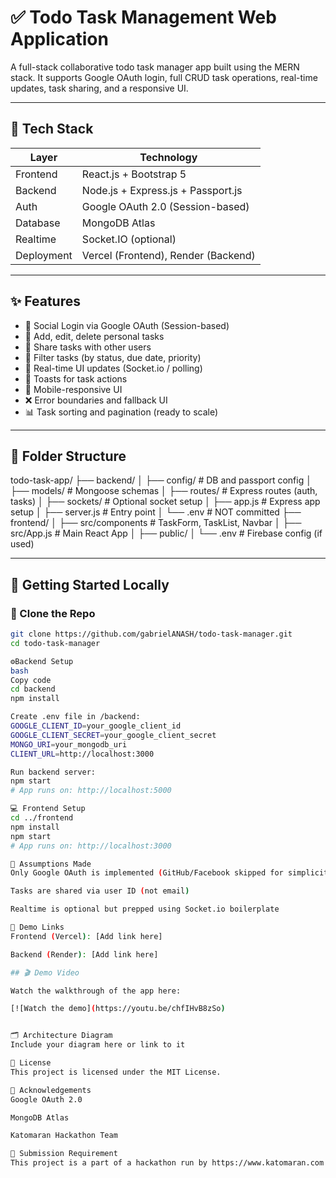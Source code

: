 # ✅ Todo Task Management Web Application

A full-stack collaborative todo task manager app built using the MERN stack. It supports Google OAuth login, full CRUD task operations, real-time updates, task sharing, and a responsive UI.

---

## 🔧 Tech Stack

| Layer     | Technology                           |
|-----------|---------------------------------------|
| Frontend  | React.js + Bootstrap 5                |
| Backend   | Node.js + Express.js + Passport.js    |
| Auth      | Google OAuth 2.0 (Session-based)      |
| Database  | MongoDB Atlas                         |
| Realtime  | Socket.IO (optional)                  |
| Deployment| Vercel (Frontend), Render (Backend)   |

---

## ✨ Features

- 🔐 Social Login via Google OAuth (Session-based)
- 📝 Add, edit, delete personal tasks
- 👥 Share tasks with other users
- 📅 Filter tasks (by status, due date, priority)
- 🔄 Real-time UI updates (Socket.io / polling)
- 🔔 Toasts for task actions
- 📱 Mobile-responsive UI
- ❌ Error boundaries and fallback UI
- 📊 Task sorting and pagination (ready to scale)

---

## 📁 Folder Structure
todo-task-app/
├── backend/
│ ├── config/ # DB and passport config
│ ├── models/ # Mongoose schemas
│ ├── routes/ # Express routes (auth, tasks)
│ ├── sockets/ # Optional socket setup
│ ├── app.js # Express app setup
│ ├── server.js # Entry point
│ └── .env # NOT committed
├── frontend/
│ ├── src/components # TaskForm, TaskList, Navbar
│ ├── src/App.js # Main React App
│ ├── public/
│ └── .env # Firebase config (if used)


---

## 🚀 Getting Started Locally

### 🔽 Clone the Repo

```bash
git clone https://github.com/gabrielANASH/todo-task-manager.git
cd todo-task-manager

⚙️Backend Setup
bash
Copy code
cd backend
npm install

Create .env file in /backend:
GOOGLE_CLIENT_ID=your_google_client_id
GOOGLE_CLIENT_SECRET=your_google_client_secret
MONGO_URI=your_mongodb_uri
CLIENT_URL=http://localhost:3000

Run backend server:
npm start
# App runs on: http://localhost:5000

💻 Frontend Setup
cd ../frontend
npm install
npm start
# App runs on: http://localhost:3000

🧠 Assumptions Made
Only Google OAuth is implemented (GitHub/Facebook skipped for simplicity)

Tasks are shared via user ID (not email)

Realtime is optional but prepped using Socket.io boilerplate

🔗 Demo Links
Frontend (Vercel): [Add link here]

Backend (Render): [Add link here]

## 🎬 Demo Video

Watch the walkthrough of the app here:

[![Watch the demo](https://youtu.be/chfIHvB8zSo)


🗂️ Architecture Diagram
Include your diagram here or link to it

📜 License
This project is licensed under the MIT License.

🙌 Acknowledgements
Google OAuth 2.0

MongoDB Atlas

Katomaran Hackathon Team

🏁 Submission Requirement
This project is a part of a hackathon run by https://www.katomaran.com ✅
